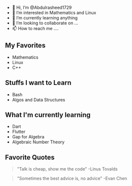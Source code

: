 - 👋 Hi, I’m @Abdulrasheed1729
- 👀 I’m interested in Mathematics and Linux
- 🌱 I’m currently learning anything
- 💞️ I’m looking to collaborate on ...
- 📫 How to reach me ....
## My Favorites
* Mathematics
* Linux
* C++

## Stuffs I want to Learn
* Bash
* Algos and Data Structures
## What I'm currently learning
* Dart
* Flutter
* Gap for Algebra
* Algebraic Number Theory

## Favorite Quotes

> "Talk is cheap, show me the code" -Linus Tovalds

> "Sometimes the best advice is, no advice" -Evan Chen


<!---
Abdulrasheed1729/Abdulrasheed1729 is a ✨ special ✨ repository because its `README.md` (this file) appears on your GitHub profile.
You can click the Preview link to take a look at your changes.
--->
